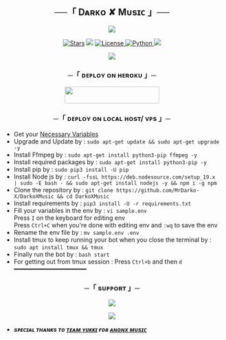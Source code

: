 <h2 align="center">
    ──「 Dᴀʀᴋᴏ ✘ Mᴜsɪᴄ 」──
</h2>

<p align="center">
  <img src="https://telegra.ph/file/d01a780aa5b10e80143d9.jpg">
</p>

<p align="center">
<a href="https://github.com/MrDarko-X/DarkoXMusic/stargazers"><img src="https://img.shields.io/github/stars/MrDarko-X/DarkoXMusic?color=black&logo=github&logoColor=black&style=for-the-badge" alt="Stars" /></a>
<a href="https://github.com/MrDarko-X/DarkoXMusic/network/members"> <img src="https://img.shields.io/github/forks/MrDarko-X/DarkoXMusic?color=black&logo=github&logoColor=black&style=for-the-badge" /></a>
<a href="https://github.com/MrDarko-X/DarkoXMusic/blob/master/LICENSE"> <img src="https://img.shields.io/badge/License-MIT-blueviolet?style=for-the-badge" alt="License" /> </a>
<a href="https://www.python.org/"> <img src="https://img.shields.io/badge/Written%20in-Python-orange?style=for-the-badge&logo=python" alt="Python" /> </a>
<a href="https://github.com/MrDarko-X/DarkoXMusic/commits/MrDarko-X"> <img src="https://img.shields.io/github/last-commit/MrDarko-X/DarkoXMusic?color=blue&logo=github&logoColor=green&style=for-the-badge" /></a>
</p>

<p align="center">
  <img src="https://telegra.ph/file/43dc545749f29f452ba31.jpg">
</p>

<h3 align="center">
    ─「 ᴅᴇᴩʟᴏʏ ᴏɴ ʜᴇʀᴏᴋᴜ 」─
</h3>

<p align="center"><a href="https://dashboard.heroku.com/new?template=https://github.com/MrDarko-X/DarkoXMusic"> <img src="https://www.herokucdn.com/deploy/button.svg" width="220" height="38.45"/></a></p>

<h3 align="center">
    ─「 ᴅᴇᴩʟᴏʏ ᴏɴ ʟᴏᴄᴀʟ ʜᴏsᴛ/ ᴠᴘs 」─
</h3>

- Get your [Necessary Variables](https://github.com/MrDarko-X/DarkoXMusic/blob/master/sample.env)
- Upgrade and Update by :
  `sudo apt-get update && sudo apt-get upgrade -y`
- Install Ffmpeg by :
  `sudo apt-get install python3-pip ffmpeg -y`
- Install required packages by :
  `sudo apt-get install python3-pip -y`
- Install pip by :
  `sudo pip3 install -U pip`
- Install Node js by :
  `curl -fssL https://deb.nodesource.com/setup_19.x | sudo -E bash - && sudo apt-get install nodejs -y && npm i -g npm`
- Clone the repository by :
  `git clone https://github.com/MrDarko-X/DarkoXMusic && cd DarkoXMusic`
- Install requirements by :
  `pip3 install -U -r requirements.txt`
- Fill your variables in the env by :
  `vi sample.env`<br>
  Press `I` on the keyboard for editing env<br>
  Press `Ctrl+C` when you're done with editing env and `:wq` to save the env<br>
- Rename the env file by :
  `mv sample.env .env`
- Install tmux to keep running your bot when you close the terminal by :
  `sudo apt install tmux && tmux`
- Finally run the bot by :
  `bash start`
- For getting out from tmux session : Press `Ctrl+b` and then `d`<br>
  ━━━━━━━━━━━━━━━━━━━━

<h3 align="center">
    ─「 sᴜᴩᴩᴏʀᴛ 」─
</h3>

<p align="center">
<a href="https://t.me/xDarkoNetwork"><img src="https://img.shields.io/badge/-Support%20Group-blue.svg?style=for-the-badge&logo=Telegram"></a>
</p>

<p align="center">
<a href="https://t.me/BotzByDarkoX"><img src="https://img.shields.io/badge/-Support%20Channel-blue.svg?style=for-the-badge&logo=Telegram"></a>
</p>

- <b> _sᴩᴇᴄɪᴀʟ ᴛʜᴀɴᴋs ᴛᴏ [ᴛᴇᴀᴍ ʏᴜᴋᴋɪ](https://github.com/TeamYukki) ғᴏʀ [ᴀɴᴏɴx ᴍᴜsɪᴄ](https://github.com/AnonymousX1025/AnonXMusic)_ </b>
